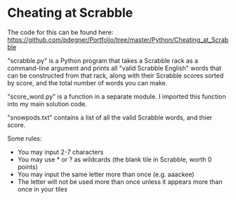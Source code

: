 # Cheating at Scrabble

The code for this can be found here: https://github.com/pdegner/Portfolio/tree/master/Python/Cheating_at_Scrabble

"scrabble.py" is a Python program that takes a Scrabble rack as a command-line argument and prints all "valid Scrabble English" words that can be constructed from that rack, along with their Scrabble scores sorted by score, and the total number of words you can make. 

"score_word.py" is a function in a separate module. I imported this function into my main solution code.

"snowpods.txt" contains a list of all the valid Scrabble words, and thier score. 

Some rules:
* You may input 2-7 characters
* You may use \* or ? as wildcards (the blank tile in Scrabble, worth 0 points)
* You may input the same letter more than once (e.g. aaackee)
* The letter will not be used more than once unless it appears more than once in your tiles
